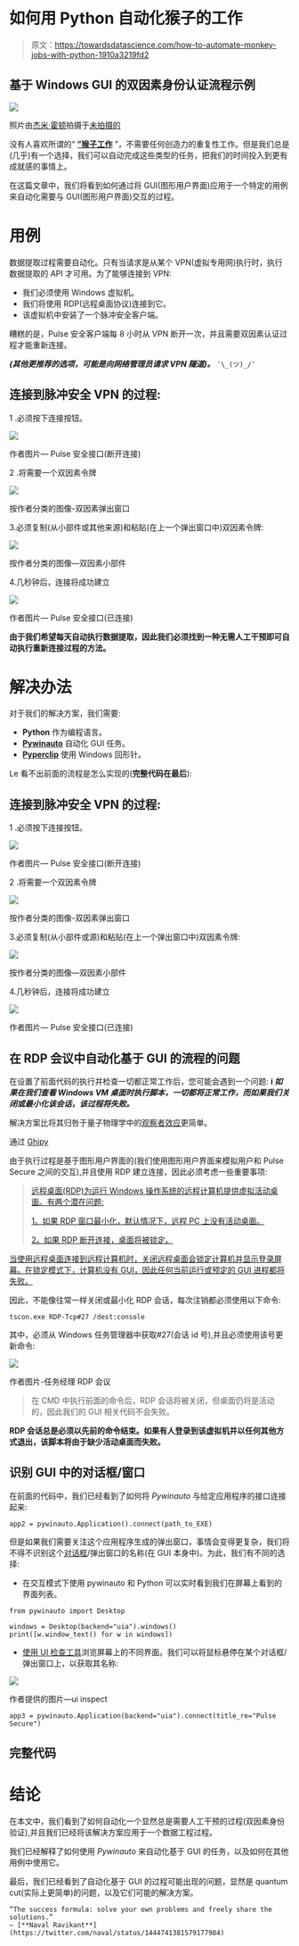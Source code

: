 # 如何用 Python 自动化猴子的工作

> 原文：<https://towardsdatascience.com/how-to-automate-monkey-jobs-with-python-1910a3219fd2>

## 基于 Windows GUI 的双因素身份认证流程示例

![](img/ca55bde87447f4e50ce34199e784a93b.png)

照片由[杰米·霍顿](https://unsplash.com/es/@haughters)拍摄于[未拍摄的](https://unsplash.com/es/fotos/Z05GiksmqYU)

没有人喜欢所谓的“ [**”猴子工作**](https://www.urbandictionary.com/define.php?term=Monkey+job) ”，不需要任何创造力的重复性工作。但是我们总是(几乎)有一个选择，我们可以自动完成这些类型的任务，把我们的时间投入到更有成就感的事情上。

在这篇文章中，我们将看到如何通过将 GUI(图形用户界面)应用于一个特定的用例来自动化需要与 GUI(图形用户界面)交互的过程。

# 用例

数据提取过程需要自动化。只有当请求是从某个 VPN(虚拟专用网)执行时，执行数据提取的 API 才可用。为了能够连接到 VPN:

*   我们必须使用 Windows 虚拟机。
*   我们将使用 RDP(远程桌面协议)连接到它。
*   该虚拟机中安装了一个脉冲安全客户端。

糟糕的是，Pulse 安全客户端每 8 小时从 VPN 断开一次，并且需要双因素认证过程才能重新连接。

***(其他更推荐的选项，可能是向网络管理员请求 VPN 隧道)。*** `¯\_(ツ)_/¯`

## 连接到脉冲安全 VPN 的过程:

1 .必须按下连接按钮。

![](img/0a1116a67554820215e85faa978a22c5.png)

作者图片— Pulse 安全接口(断开连接)

2 .将需要一个双因素令牌

![](img/1518a03c958df359a8e6e7f41dd559d5.png)

按作者分类的图像-双因素弹出窗口

3.必须复制(从小部件或其他来源)和粘贴(在上一个弹出窗口中)双因素令牌:

![](img/0a41beb9802f6f47cc78d9e92fe6aa2b.png)

按作者分类的图像—双因素小部件

4.几秒钟后，连接将成功建立

![](img/ce15e54a66224a8cecb8d39d9357e686.png)

作者图片— Pulse 安全接口(已连接)

**由于我们希望每天自动执行数据提取，因此我们必须找到一种无需人工干预即可自动执行重新连接过程的方法。**

# 解决办法

对于我们的解决方案，我们需要:

*   **Python** 作为编程语言。
*   [**Pywinauto**](https://pywinauto.readthedocs.io/en/latest/) 自动化 GUI 任务。
*   [**Pyperclip**](https://github.com/asweigart/pyperclip) 使用 Windows 回形针。

Le 看不出前面的流程是怎么实现的(**完整代码在最后**):

## 连接到脉冲安全 VPN 的过程:

1 .必须按下连接按钮。

![](img/0a1116a67554820215e85faa978a22c5.png)

作者图片— Pulse 安全接口(断开连接)

2 .将需要一个双因素令牌

![](img/1518a03c958df359a8e6e7f41dd559d5.png)

按作者分类的图像-双因素弹出窗口

3.必须复制(从小部件或源)和粘贴(在上一个弹出窗口中)双因素令牌:

![](img/0a41beb9802f6f47cc78d9e92fe6aa2b.png)

按作者分类的图像—双因素小部件

4.几秒钟后，连接将成功建立

![](img/ce15e54a66224a8cecb8d39d9357e686.png)

作者图片— Pulse 安全接口(已连接)

## **在 RDP 会议中自动化基于 GUI 的流程的问题**

在设置了前面代码的执行并检查一切都正常工作后，您可能会遇到一个问题: **i *如果在我们查看 Windows VM 桌面时执行脚本，一切都将正常工作，而如果我们关闭或最小化该会话，该过程将失败。***

解决方案比将其归咎于量子物理学中的[观察者效应](https://en.wikipedia.org/wiki/Observer_effect_(physics)#Quantum_mechanics)更简单。

通过 [Ghipy](https://giphy.com/gifs/season-10-the-simpsons-10x4-3orieQhBBqK0sj6Wzu)

由于执行过程是基于图形用户界面的(我们使用图形用户界面来模拟用户和 Pulse Secure 之间的交互),并且使用 RDP 建立连接，因此必须考虑一些重要事项:

> [远程桌面(RDP)为运行 Windows 操作系统的远程计算机提供虚拟活动桌面。有两个潜在问题:](https://pywinauto.readthedocs.io/en/latest/remote_execution.html#remote-execution-guide)
> 
> [1。如果 RDP 窗口最小化，默认情况下，远程 PC 上没有活动桌面。](https://pywinauto.readthedocs.io/en/latest/remote_execution.html#remote-execution-guide)
> 
> [2。如果 RDP 断开连接，桌面将被锁定。](https://pywinauto.readthedocs.io/en/latest/remote_execution.html#remote-execution-guide)

[当使用远程桌面连接到远程计算机时，关闭远程桌面会锁定计算机并显示登录屏幕。在锁定模式下，计算机没有 GUI，因此任何当前运行或预定的 GUI 进程都将失败。](https://support.smartbear.com/testcomplete/docs/testing-with/running/via-rdp/keeping-computer-unlocked.html)

因此，不能像往常一样关闭或最小化 RDP 会话，每次注销都必须使用以下命令:

`tscon.exe RDP-Tcp#27 /dest:console`

其中，必须从 Windows 任务管理器中获取#27(会话 id 号),并且必须使用该号更新命令:

![](img/7cf38d7afc6a4c6afa7acca495cb8564.png)

作者图片-任务经理 RDP 会议

> 在 CMD 中执行前面的命令后，RDP 会话将被关闭，但桌面仍将是活动的，因此我们的 GUI 相关代码不会失败。

**RDP 会话总是必须以先前的命令结束。如果有人登录到该虚拟机并以任何其他方式退出，该脚本将由于缺少活动桌面而失败。**

## 识别 GUI 中的对话框/窗口

在前面的代码中，我们已经看到了如何将 *Pywinauto* 与给定应用程序的接口连接起来:

```
app2 = pywinauto.Application().connect(path_to_EXE)
```

但是如果我们需要关注这个应用程序生成的弹出窗口，事情会变得更复杂，我们将不得不识别这个[对话框](https://pywinauto.readthedocs.io/en/latest/HowTo.html#how-to-specify-a-dialog-of-the-application)/弹出窗口的名称(在 GUI 本身中)。为此，我们有不同的选择:

*   在交互模式下使用 pywinauto 和 Python 可以实时看到我们在屏幕上看到的界面列表。

```
from pywinauto import Desktop

windows = Desktop(backend="uia").windows()
print([w.window_text() for w in windows])
```

*   [使用 UI 检查工具](https://github.com/blackrosezy/gui-inspect-tool)浏览屏幕上的不同界面。我们可以将鼠标悬停在某个对话框/弹出窗口上，以获取其名称:

![](img/e82a32e2791c1c1912cd9327fb007c14.png)

作者提供的图片—ui inspect

```
app3 = pywinauto.Application(backend="uia").connect(title_re="Pulse Secure")
```

## 完整代码

# 结论

在本文中，我们看到了如何自动化一个显然总是需要人工干预的过程(双因素身份验证),并且我们已经将该解决方案应用于一个数据工程过程。

我们已经解释了如何使用 *Pywinauto* 来自动化基于 GUI 的任务，以及如何在其他用例中使用它。

最后，我们已经看到了自动化基于 GUI 的过程可能出现的问题，显然是 quantum cut(实际上更简单)的问题，以及它们可能的解决方案。

```
“The success formula: solve your own problems and freely share the solutions.”
― [**Naval Ravikant**](https://twitter.com/naval/status/1444741381579177984)
```
